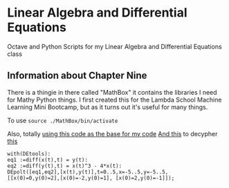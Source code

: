 # Linear Algebra and Differential Equations
Octave and Python Scripts for my Linear Algebra and Differential Equations class

## Information about Chapter Nine

There is a thingie in there called "MathBox" it contains the libraries I need for Mathy Python things. I first created this for the Lambda School Machine Learning Mini Bootcamp, but as it turns out it's useful for many things.

To use `source ./MathBox/bin/activate`

Also, totally [using this code as the base for my code](https://gist.github.com/mick001/6c91c9e671adaeb1d00c)
[And this](https://www.maplesoft.com/support/help/maple/view.aspx?path=DEtools/DEplot) to decypher [this](https://www.chegg.com/homework-help/Differential-Equations-and-Linear-Algebra-3rd-edition-chapter-9.1-problem-9P-solution-9780136054252)

```
with(DEtools):
eq1 :=diff(x(t),t) = y(t):
eq2 :=diff(y(t),t) = x(t)^3 - 4*x(t):
DEpolt([eq1,eq2],[x(t),y(t)],t=0..5,x=-5..5,y=-5..5,
[[x(0)=0,y(0)=2],[x(0)=-2,y(0)=1], [x(0)=2,y(0)=-1]]);
```
